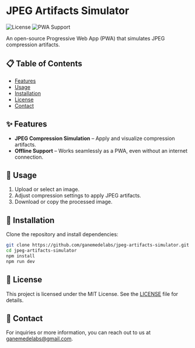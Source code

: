 # JPEG Artifacts Simulator

![License](https://custom-icon-badges.demolab.com/github/license/ganemedelabs/jpeg-artifacts-simulator?logo=law)
![PWA Support](https://img.shields.io/badge/PWA-support-4FC08D?logo=pwa&logoColor=white)

An open-source Progressive Web App (PWA) that simulates JPEG compression artifacts.

## 📋 Table of Contents

- [Features](#-features)
- [Usage](#-usage)
- [Installation](#-installation)
- [License](#-license)
- [Contact](#-contact)

## ✨ Features

- **JPEG Compression Simulation** – Apply and visualize compression artifacts.
- **Offline Support** – Works seamlessly as a PWA, even without an internet connection.

## 🚀 Usage

1. Upload or select an image.
2. Adjust compression settings to apply JPEG artifacts.
3. Download or copy the processed image.

## 🔧 Installation

Clone the repository and install dependencies:

```sh
git clone https://github.com/ganemedelabs/jpeg-artifacts-simulator.git
cd jpeg-artifacts-simulator
npm install
npm run dev
```

## 📜 License

This project is licensed under the MIT License. See the [LICENSE](LICENSE) file for details.

## 📧 Contact

For inquiries or more information, you can reach out to us at [ganemedelabs@gmail.com](mailto:ganemedelabs@gmail.com).
